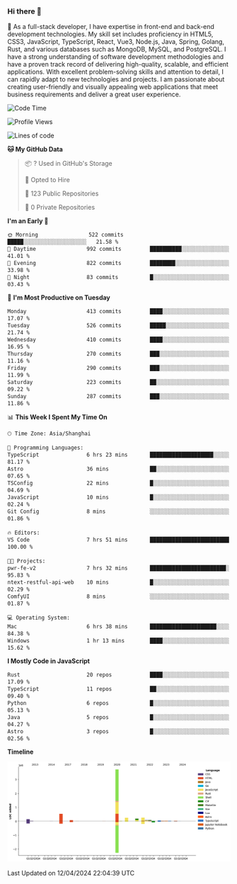 ### Hi there 👋

🌱 As a full-stack developer, I have expertise in front-end and back-end development technologies. My skill set includes proficiency in HTML5, CSS3, JavaScript, TypeScript, React, Vue3, Node.js, Java, Spring, Golang, Rust, and various databases such as MongoDB, MySQL, and PostgreSQL. I have a strong understanding of software development methodologies and have a proven track record of delivering high-quality, scalable, and efficient applications. With excellent problem-solving skills and attention to detail, I can rapidly adapt to new technologies and projects. I am passionate about creating user-friendly and visually appealing web applications that meet business requirements and deliver a great user experience.

<!--START_SECTION:waka-->
![Code Time](http://img.shields.io/badge/Code%20Time-1%2C335%20hrs%2054%20mins-blue)

![Profile Views](http://img.shields.io/badge/Profile%20Views-23-blue)

![Lines of code](https://img.shields.io/badge/From%20Hello%20World%20I%27ve%20Written-5.6%20million%20lines%20of%20code-blue)

**🐱 My GitHub Data** 

> 📦 ? Used in GitHub's Storage 
 > 
> 💼 Opted to Hire
 > 
> 📜 123 Public Repositories 
 > 
> 🔑 0 Private Repositories 
 > 
**I'm an Early 🐤** 

```text
🌞 Morning                522 commits         █████░░░░░░░░░░░░░░░░░░░░   21.58 % 
🌆 Daytime                992 commits         ██████████░░░░░░░░░░░░░░░   41.01 % 
🌃 Evening                822 commits         ████████░░░░░░░░░░░░░░░░░   33.98 % 
🌙 Night                  83 commits          █░░░░░░░░░░░░░░░░░░░░░░░░   03.43 % 
```
📅 **I'm Most Productive on Tuesday** 

```text
Monday                   413 commits         ████░░░░░░░░░░░░░░░░░░░░░   17.07 % 
Tuesday                  526 commits         █████░░░░░░░░░░░░░░░░░░░░   21.74 % 
Wednesday                410 commits         ████░░░░░░░░░░░░░░░░░░░░░   16.95 % 
Thursday                 270 commits         ███░░░░░░░░░░░░░░░░░░░░░░   11.16 % 
Friday                   290 commits         ███░░░░░░░░░░░░░░░░░░░░░░   11.99 % 
Saturday                 223 commits         ██░░░░░░░░░░░░░░░░░░░░░░░   09.22 % 
Sunday                   287 commits         ███░░░░░░░░░░░░░░░░░░░░░░   11.86 % 
```


📊 **This Week I Spent My Time On** 

```text
🕑︎ Time Zone: Asia/Shanghai

💬 Programming Languages: 
TypeScript               6 hrs 23 mins       ████████████████████░░░░░   81.17 % 
Astro                    36 mins             ██░░░░░░░░░░░░░░░░░░░░░░░   07.65 % 
TSConfig                 22 mins             █░░░░░░░░░░░░░░░░░░░░░░░░   04.69 % 
JavaScript               10 mins             █░░░░░░░░░░░░░░░░░░░░░░░░   02.24 % 
Git Config               8 mins              ░░░░░░░░░░░░░░░░░░░░░░░░░   01.86 % 

🔥 Editors: 
VS Code                  7 hrs 51 mins       █████████████████████████   100.00 % 

🐱‍💻 Projects: 
pwr-fe-v2                7 hrs 32 mins       ████████████████████████░   95.83 % 
ntext-restful-api-web    10 mins             █░░░░░░░░░░░░░░░░░░░░░░░░   02.29 % 
ComfyUI                  8 mins              ░░░░░░░░░░░░░░░░░░░░░░░░░   01.87 % 

💻 Operating System: 
Mac                      6 hrs 38 mins       █████████████████████░░░░   84.38 % 
Windows                  1 hr 13 mins        ████░░░░░░░░░░░░░░░░░░░░░   15.62 % 
```

**I Mostly Code in JavaScript** 

```text
Rust                     20 repos            ████░░░░░░░░░░░░░░░░░░░░░   17.09 % 
TypeScript               11 repos            ██░░░░░░░░░░░░░░░░░░░░░░░   09.40 % 
Python                   6 repos             █░░░░░░░░░░░░░░░░░░░░░░░░   05.13 % 
Java                     5 repos             █░░░░░░░░░░░░░░░░░░░░░░░░   04.27 % 
Astro                    3 repos             █░░░░░░░░░░░░░░░░░░░░░░░░   02.56 % 
```



**Timeline**

![Lines of Code chart](https://raw.githubusercontent.com/elton/elton/main/assets/bar_graph.png)


 Last Updated on 12/04/2024 22:04:39 UTC
<!--END_SECTION:waka-->

<!--
**elton/elton** is a ✨ _special_ ✨ repository because its `README.md` (this file) appears on your GitHub profile.

Here are some ideas to get you started:

- 🔭 I’m currently working on ...
- 🌱 I’m currently learning ...
- 👯 I’m looking to collaborate on ...
- 🤔 I’m looking for help with ...
- 💬 Ask me about ...
- 📫 How to reach me: ...
- 😄 Pronouns: ...
- ⚡ Fun fact: ...
-->
